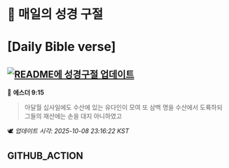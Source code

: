 # 🙏 매일의 성경 구절
# [Daily Bible verse]
## [![README에 성경구절 업데이트](https://github.com/DONGSUKA/first_test/actions/workflows/update-readme-bible.yml/badge.svg)](https://github.com/DONGSUKA/first_test/actions/workflows/update-readme-bible.yml)
<!-- START_BIBLE_VERSE -->
📖 **에스더 9:15**
> 아달월 십사일에도 수산에 있는 유다인이 모여 또 삼백 명을 수산에서 도륙하되 그들의 재산에는 손을 대지 아니하였고

🕊️ _업데이트 시각: 2025-10-08 23:16:22 KST_
  <!-- END_BIBLE_VERSE -->
## GITHUB_ACTION
